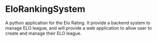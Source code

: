 # EloRankingSystem
A python application for the Elo Rating. It provide a backend system to manage ELO league, and will provide a web application to allow user to create and manage their ELO league.
